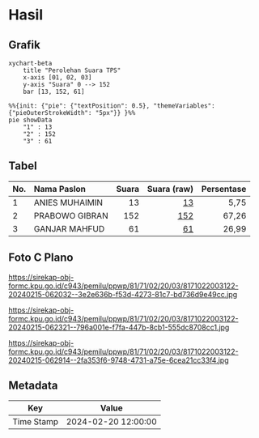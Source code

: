 # Hasil

## Grafik

```mermaid
xychart-beta
    title "Perolehan Suara TPS"
    x-axis [01, 02, 03]
    y-axis "Suara" 0 --> 152
    bar [13, 152, 61]
```

```mermaid
%%{init: {"pie": {"textPosition": 0.5}, "themeVariables": {"pieOuterStrokeWidth": "5px"}} }%%
pie showData
    "1" : 13
    "2" : 152
    "3" : 61
```

## Tabel

| No. | Nama Paslon    | Suara | Suara (raw) | Persentase |
|:--- |:-------------- | -----:| -----------:| ----------:|
| 1   | ANIES MUHAIMIN | 13    | [13][p-1]   | 5,75       |
| 2   | PRABOWO GIBRAN | 152   | [152][p-2]  | 67,26      |
| 3   | GANJAR MAHFUD  | 61    | [61][p-3]   | 26,99      |


[p-1]: https://github.com/gigit-pemilu/pemilu-2024-81-maluku/blob/main/pilpres/hitung-suara/sub/81-maluku/sub/71-kota-ambon/sub/02-sirimau/sub/2003-batu-merah/sub/122-tps/sub/paslon-1.txt
[p-2]: https://github.com/gigit-pemilu/pemilu-2024-81-maluku/blob/main/pilpres/hitung-suara/sub/81-maluku/sub/71-kota-ambon/sub/02-sirimau/sub/2003-batu-merah/sub/122-tps/sub/paslon-2.txt
[p-3]: https://github.com/gigit-pemilu/pemilu-2024-81-maluku/blob/main/pilpres/hitung-suara/sub/81-maluku/sub/71-kota-ambon/sub/02-sirimau/sub/2003-batu-merah/sub/122-tps/sub/paslon-3.txt

## Foto C Plano

https://sirekap-obj-formc.kpu.go.id/c943/pemilu/ppwp/81/71/02/20/03/8171022003122-20240215-062032--3e2e636b-f53d-4273-81c7-bd736d9e49cc.jpg

https://sirekap-obj-formc.kpu.go.id/c943/pemilu/ppwp/81/71/02/20/03/8171022003122-20240215-062321--796a001e-f7fa-447b-8cb1-555dc8708cc1.jpg

https://sirekap-obj-formc.kpu.go.id/c943/pemilu/ppwp/81/71/02/20/03/8171022003122-20240215-062914--2fa353f6-9748-4731-a75e-6cea21cc33f4.jpg


## Metadata

| Key        | Value               |
| ---------- | ------------------- |
| Time Stamp | 2024-02-20 12:00:00 |




